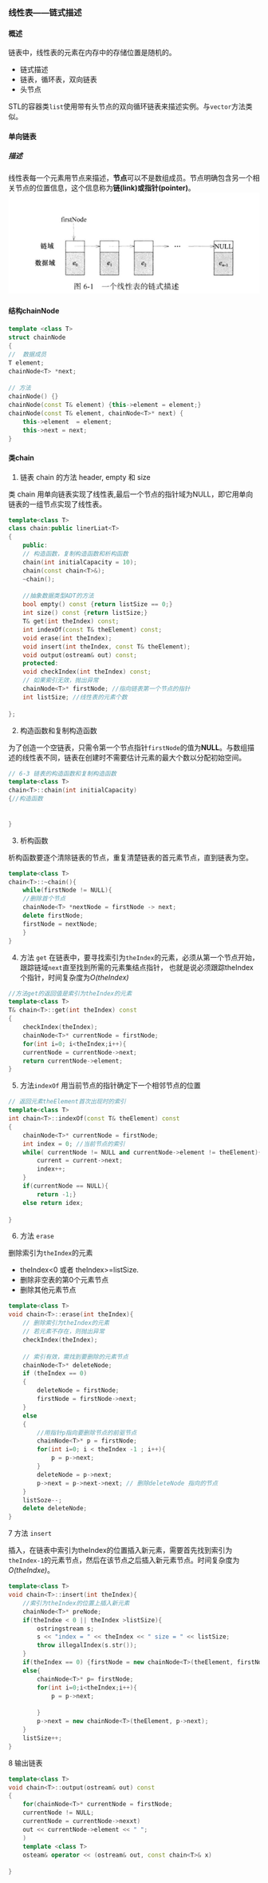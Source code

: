 ### 线性表——链式描述

#### **概述**
链表中，线性表的元素在内存中的存储位置是随机的。
- 链式描述
- 链表，循环表，双向链表
- 头节点

STL的容器类`list`使用带有头节点的双向循环链表来描述实例。与`vector`方法类似。

#### 单向链表
##### 描述
线性表每一个元素用节点来描述，**节点**可以不是数组成员。节点明确包含另一个相关节点的位置信息，这个信息称为**链(link)**或**指针(pointer)**。
![img.png](img.png)
#### 结构chainNode
```c++
template <class T>
struct chainNode
{
//  数据成员
T element;
chainNode<T> *next;

// 方法
chainNode() {}
chainNode(const T& element) {this->element = element;}
chainNode(const T& element, chainNode<T>* next) {
    this->element  = element;
    this->next = next; 
}
```
#### 类chain
1. 链表 chain 的方法 header, empty 和 size

类 chain 用单向链表实现了线性表,最后一个节点的指针域为NULL，即它用单向链表的一组节点实现了线性表。
```c++
template<class T>
class chain:public linerLiat<T>
{
    public:
    // 构造函数，复制构造函数和析构函数
    chain(int initialCapacity = 10);
    chain(const chain<T>&);
    ~chain();
    
    //抽象数据类型ADT的方法
    bool empty() const {return listSize == 0;}
    int size() const {return listSize;}
    T& get(int theIndex) const;
    int indexOf(const T& theElement) const;
    void erase(int theIndex);
    void insert(int theIndex, const T& theElement);
    void output(ostream& out) const;
    protected:
    void checkIndex(int theIndex) const;
    // 如果索引无效，抛出异常
    chainNode<T>* firstNode; //指向链表第一个节点的指针
    int listSize; //线性表的元素个数
    
};
```

2. 构造函数和复制构造函数

为了创造一个空链表，只需令第一个节点指针`firstNode`的值为**NULL**。与数组描述的线性表不同，链表在创建时不需要估计元素的最大个数以分配初始空间。

```c++
// 6-3 链表的构造函数和复制构造函数
template<class T>
chain<T>::chain(int initialCapacity)
{//构造函数

    
}
```

3. 析构函数

析构函数要逐个清除链表的节点，重复清楚链表的首元素节点，直到链表为空。
```c++
template<class T>
chain<T>::~chain(){
    while(firstNode != NULL){
    //删除首个节点
    chainNode<T> *nextNode = firstNode -> next;
    delete firstNode;
    firstNode = nextNode;
    }
}
```

4. 方法 `get`
在链表中，要寻找索引为`theIndex`的元素，必须从第一个节点开始，跟踪链域`next`直至找到所需的元素集结点指针，
也就是说必须跟踪theIndex个指针，时间复杂度为*O(theIndex)*
```c++
//方法get的返回值是索引为theIndex的元素
template<class T>
T& chain<T>::get(int theIndex) const
{
    checkIndex(theIndex);
    chainNode<T>* currentNode = firstNode;
    for(int i=0; i<theIndex;i++){
    currentNode = currentNode->next;
    return currentNode->element;
}
```
5. 方法`indexOf`
用当前节点的指针确定下一个相邻节点的位置
```c++
// 返回元素theElement首次出现时的索引
template<class T>
int chain<T>::indexOf(const T& theElement) const
{
    chainNode<T>* currentNode = firstNode;
    int index = 0; //当前节点的索引
    while( currentNode != NULL and currentNode->element != theElement){ 
        current = current->next;
        index++;
    }
    if(currentNode == NULL){
        return -1;}
    else return idex;
    
}
```
6. 方法 `erase`

删除索引为`theIndex`的元素

- theIndex<0 或者 theIndex>=listSize.
- 删除非空表的第0个元素节点
- 删除其他元素节点

```c++
template<class T>
void chain<T>::erase(int theIndex){
    // 删除索引为theIndex的元素
    // 若元素不存在，则抛出异常
    checkIndex(theIndex);
    
    // 索引有效，需找到要删除的元素节点
    chainNode<T>* deleteNode;
    if (theIndex == 0)
    {
        deleteNode = firstNode;
        firstNode = firstNode->next;
    }
    else
    {
        //用指针p指向要删除节点的前驱节点
        chainNode<T>* p = firstNode;
        for(int i=0; i < theIndex -1 ; i++){
            p = p->next;
        } 
        deleteNode = p->next;
        p->next = p->next->next; // 删除deleteNode 指向的节点 
    }
    listSoze--;
    delete deleteNode;
}
```
7 方法 `insert`

插入，在链表中索引为theIndex的位置插入新元素，需要首先找到索引为`theIndex-1`的元素节点，然后在该节点之后插入新元素节点。时间复杂度为*O(theIndxe)*。
```c++
template<class T>
void chain<T>::insert(int theIndex){
    //索引为theIndex的位置上插入新元素
    chainNode<T>* preNode;
    if(theIndxe < 0 || theIndex >listSize){
        ostringstream s;
        s << "index = " << theIndex << " size = " << listSize;
        throw illegalIndex(s.str());
    }
    if(theIndex == 0) {firstNode = new chainNode<T>(theElement, firstNode);
    else{
        chainNode<T>* p= firstNode;
        for(int i=0;i<theIndex;i++){
            p = p->next;
           
        }
        p->next = new chainNode<T>(theElement, p->next);
    }
    listSize++;
}
```

8 输出链表
```c++
template<class T>
void chain<T>::output(ostream& out) const
{
    for(chainNode<T>* currentNode = firstNode;
    currentNode != NULL;
    currentNode = currentNode->nexxt)
    out << currentNode->element << " ";
    )
    template <class T>
    osteam& operator << (ostream& out, const chain<T>& x)
    
}
```
